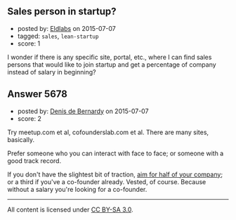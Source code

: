## Sales person in startup?

- posted by: [Eldlabs](https://stackexchange.com/users/6019564/eldlabs) on 2015-07-07
- tagged: `sales`, `lean-startup`
- score: 1

I wonder if there is any specific site, portal, etc., where I can find sales persons that would like to join startup and get a percentage of company instead of salary in beginning?



## Answer 5678

- posted by: [Denis de Bernardy](https://stackexchange.com/users/182468/denis-de-bernardy) on 2015-07-07
- score: 2

Try meetup.com et al, cofounderslab.com et al. There are many sites, basically.

Prefer someone who you can interact with face to face; or someone with a good track record.

If you don't have the slightest bit of traction, [aim for half of your company](https://startups.stackexchange.com/questions/5582/how-to-distribute-ownership-fairly-amongst-founders); or a third if you've a co-founder already. Vested, of course. Because without a salary you're looking for a co-founder.



---

All content is licensed under [CC BY-SA 3.0](https://creativecommons.org/licenses/by-sa/3.0/).
